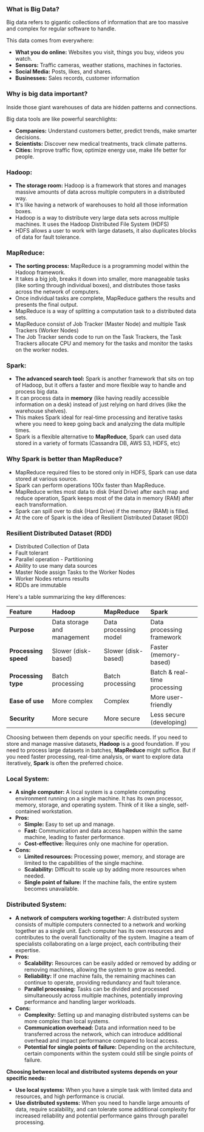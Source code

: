 ### **What is Big Data?**

Big data refers to gigantic collections of information that are too massive and complex for regular software to handle. 

This data comes from everywhere:
* **What you do online:** Websites you visit, things you buy, videos you watch.
* **Sensors:**  Traffic cameras, weather stations, machines in factories.
* **Social Media:** Posts, likes, and shares.
* **Businesses:** Sales records, customer information 

### **Why is big data important?**

Inside those giant warehouses of data are hidden patterns and connections. 

Big data tools are like powerful searchlights:
* **Companies:** Understand customers better, predict trends, make smarter decisions.
* **Scientists:** Discover new medical treatments, track climate patterns.
* **Cities:** Improve traffic flow, optimize energy use, make life better for people.

### **Hadoop:**

* **The storage room:**  Hadoop is a framework that stores and manages massive amounts of data across multiple computers in a distributed way.
* It's like having a network of warehouses to hold all those information boxes.
* Hadoop is a way to distribute very large data sets across multiple machines. It uses the Hadoop Distributed File System (HDFS)
* HDFS allows a user to work with large datasets, it also duplicates blocks of data for fault tolerance.

### **MapReduce:**

* **The sorting process:**  MapReduce is a programming model within the Hadoop framework.
* It takes a big job, breaks it down into smaller, more manageable tasks (like sorting through individual boxes), and distributes those tasks across the network of computers.
* Once individual tasks are complete, MapReduce gathers the results and presents the final output.
* MapReduce is a way of splitting a computation task to a distributed data sets.
* MapReduce consist of Job Tracker (Master Node) and multiple Task Trackers (Worker Nodes)
* The Job Tracker sends code to run on the Task Trackers, the Task Trackers allocate CPU and memory for the tasks and monitor the tasks on the worker nodes.

### **Spark:**

* **The advanced search tool:**  Spark is another framework that sits on top of Hadoop, but it offers a faster and more flexible way to handle and process big data.
* It can process data in **memory** (like having readily accessible information on a desk) instead of just relying on hard drives (like the warehouse shelves).
* This makes Spark ideal for real-time processing and iterative tasks where you need to keep going back and analyzing the data multiple times.
* Spark is a flexible alternative to **MapReduce**, Spark can used data stored in a variety of formats (Cassandra DB, AWS S3, HDFS, etc)

### Why Spark is better than MapReduce?

- MapReduce required files to be stored only in HDFS, Spark can use data stored at various source.
- Spark can perform operations 100x faster than MapReduce.
- MapReduce writes most data to disk (Hard Drive) after each map and reduce operation, Spark keeps most of the data in memory (RAM) after each transformation.
- Spark can spill over to disk (Hard Drive) if the memory (RAM) is filled.
- At the core of Spark is the idea of Resilient Distributed Dataset (RDD)

### **Resilient Distributed Dataset (RDD)**
- Distributed Collection of Data
- Fault tolerant
- Parallel operation - Partitioning
- Ability to use many data sources
- Master Node assign Tasks to the Worker Nodes
- Worker Nodes returns results
- RDDs are immutable 

Here's a table summarizing the key differences:

| Feature                 | Hadoop                | MapReduce         | Spark               |
|:---|:---|:---|:---|
| **Purpose**               | Data storage and management | Data processing model | Data processing framework |
| **Processing speed**    | Slower (disk-based)  | Slower (disk-based) | Faster (memory-based) |
| **Processing type**     | Batch processing      | Batch processing  | Batch & real-time processing |
| **Ease of use**          | More complex        | Complex             | More user-friendly |
| **Security**             | More secure          | More secure          | Less secure (developing) |

Choosing between them depends on your specific needs. If you need to store and manage massive datasets, **Hadoop** is a good foundation. If you need to process large datasets in batches, **MapReduce** might suffice. But if you need faster processing, real-time analysis, or want to explore data iteratively, **Spark** is often the preferred choice.

### **Local System:**

* **A single computer:** A local system is a complete computing environment running on a single machine. It has its own processor, memory, storage, and operating system. Think of it like a single, self-contained workstation.
* **Pros:**
    * **Simple:** Easy to set up and manage.
    * **Fast:** Communication and data access happen within the same machine, leading to faster performance.
    * **Cost-effective:** Requires only one machine for operation.
* **Cons:**
    * **Limited resources:** Processing power, memory, and storage are limited to the capabilities of the single machine.
    * **Scalability:** Difficult to scale up by adding more resources when needed.
    * **Single point of failure:** If the machine fails, the entire system becomes unavailable.

### **Distributed System:**

* **A network of computers working together:** A distributed system consists of multiple computers connected to a network and working together as a single unit. Each computer has its own resources and contributes to the overall functionality of the system. Imagine a team of specialists collaborating on a large project, each contributing their expertise.
* **Pros:**
    * **Scalability:** Resources can be easily added or removed by adding or removing machines, allowing the system to grow as needed.
    * **Reliability:** If one machine fails, the remaining machines can continue to operate, providing redundancy and fault tolerance.
    * **Parallel processing:** Tasks can be divided and processed simultaneously across multiple machines, potentially improving performance and handling larger workloads.
* **Cons:**
    * **Complexity:** Setting up and managing distributed systems can be more complex than local systems.
    * **Communication overhead:** Data and information need to be transferred across the network, which can introduce additional overhead and impact performance compared to local access.
    * **Potential for single points of failure:** Depending on the architecture, certain components within the system could still be single points of failure.

**Choosing between local and distributed systems depends on your specific needs:**

* **Use local systems:** When you have a simple task with limited data and resources, and high performance is crucial.
* **Use distributed systems:** When you need to handle large amounts of data, require scalability, and can tolerate some additional complexity for increased reliability and potential performance gains through parallel processing.
